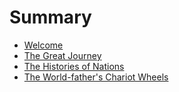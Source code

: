 # Summary

- [Welcome](./welcome.md)
- [The Great Journey](./mahaaprasthaanam.md)
- [The Histories of Nations](./deesha_charitralu.md)
- [The World-father's Chariot Wheels](./jagannaathuni_rathachakraalu.md)
